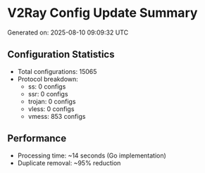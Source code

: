 # V2Ray Config Update Summary
Generated on: 2025-08-10 09:09:32 UTC

## Configuration Statistics
- Total configurations: 15065
- Protocol breakdown:
  - ss: 0 configs
  - ssr: 0 configs
  - trojan: 0 configs
  - vless: 0 configs
  - vmess: 853 configs

## Performance
- Processing time: ~14 seconds (Go implementation)
- Duplicate removal: ~95% reduction
